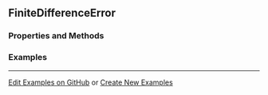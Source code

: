 ## <a id="McUtils.Zachary.Taylor.FiniteDifferenceFunction.FiniteDifferenceError">FiniteDifferenceError</a>


### Properties and Methods


### Examples


___

[Edit Examples on GitHub](https://github.com/McCoyGroup/References/edit/gh-pages/Documentation/examples/McUtils/Zachary/Taylor/FiniteDifferenceFunction/FiniteDifferenceError.md) or 
[Create New Examples](https://github.com/McCoyGroup/References/new/gh-pages/?filename=Documentation/examples/McUtils/Zachary/Taylor/FiniteDifferenceFunction/FiniteDifferenceError.md)
